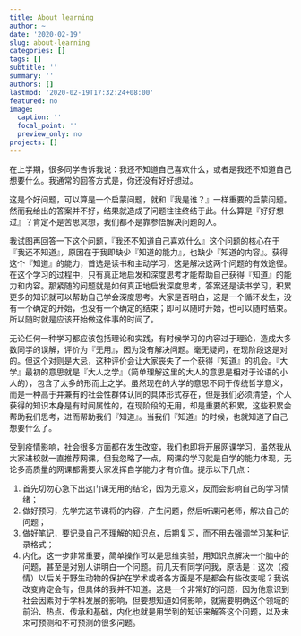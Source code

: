 ```yaml
---
title: About learning
author: ~
date: '2020-02-19'
slug: about-learning
categories: []
tags: []
subtitle: ''
summary: ''
authors: []
lastmod: '2020-02-19T17:32:24+08:00'
featured: no
image:
  caption: ''
  focal_point: ''
  preview_only: no
projects: []
---
```



在上学期，很多同学告诉我说：我还不知道自己喜欢什么，或者是我还不知道自己想要什么。我通常的回答方式是，你还没有好好想过。


这是个好问题，可以算是一个启蒙问题，就和『我是谁？』一样重要的启蒙问题。然而我给出的答案并不好，结果就造成了问题往往终结于此。什么算是『好好想过』？肯定不是苦思冥想，我们都不是靠参悟解决问题的人。


我试图再回答一下这个问题，『我还不知道自己喜欢什么』这个问题的核心在于『我还不知道』，原因在于我即缺少『知道的能力』，也缺少『知道的内容』。获得这个『知道』的能力，首选是读书和主动学习，这是解决这两个问题的有效途径。在这个学习的过程中，只有真正地启发和深度思考才能帮助自己获得『知道』的能力和内容。那紧随的问题就是如何真正地启发深度思考，答案还是读书学习，积累更多的知识就可以帮助自己学会深度思考。大家是否明白，这是一个循环发生，没有一个确定的开始，也没有一个确定的结束；即可以随时开始，也可以随时结束。所以随时就是应该开始做这件事的时间了。


无论任何一种学习都应该包括理论和实践，有时候学习的内容过于理论，造成大多数同学的误解，评价为『无用』，因为没有解决问题。毫无疑问，在现阶段这是对的。但这个对则是大忌，这种评价会让大家丧失了一个获得『知道』的机会。『大学』最初的意思就是『大人之学』（简单理解这里的大人的意思是相对于论语的小人的），包含了太多的形而上之学。虽然现在的大学的意思不同于传统哲学意义，而是一种高于并兼有的社会性群体认同的具体形式存在，但是我们必须清楚，个人获得的知识本身是有时间属性的，在现阶段的无用，却是重要的积累，这些积累会帮助我们思考，进而帮助我们『知道』。当我们『知道』的时候，也就知道了自己想要什么了。


受到疫情影响，社会很多方面都在发生改变，我们也即将开展网课学习，虽然我从大家进校就一直推荐网课，但我忽略了一点，网课的学习就是自学的能力体现，无论多高质量的网课都需要大家发挥自学能力才有价值。提示以下几点：

1. 首先切勿心急下出这门课无用的结论，因为无意义，反而会影响自己的学习情绪；
2. 做好预习，先学完这节课将的内容，产生问题，然后听课问老师，解决自己的问题；
3. 做好笔记，要记录自己不理解的知识点，后期复习，而不用去强调学习某种记录格式；
4. 内化，这一步非常重要，简单操作可以是思维实验，用知识点解决一个脑中的问题，甚至是对别人讲明白一个问题。前几天有同学问我，原话是：这次（疫情）以后关于野生动物的保护在学术或者各方面是不是都会有些改变呢？我说改变肯定会有，但具体的我并不知道。这是一个非常好的问题，因为他意识到社会因素对于学科发展的影响，但要想知道如何影响，就需要明确这个领域的前沿、热点、传承和基础，内化也就是用学到的知识来解答这个问题，以及未来可预测和不可预测的很多问题。
